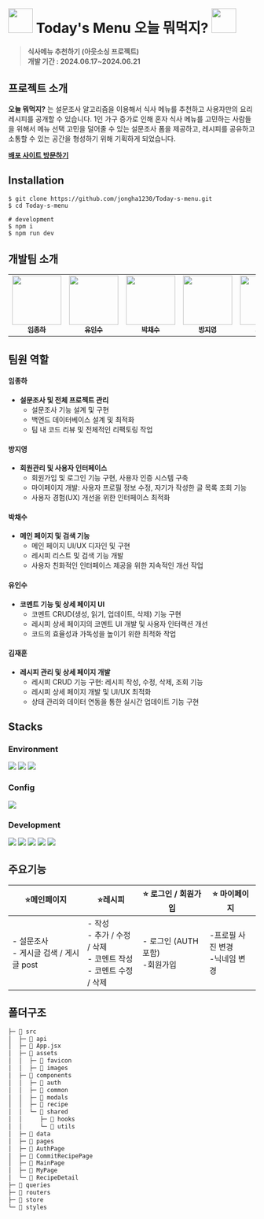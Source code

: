 # <img src="https://github.com/jongha1230/Today-s-menu/assets/127167163/429c2419-29b4-410b-9858-160dae31b837" width='50'/> Today's Menu 오늘 뭐먹지? <img src="https://github.com/jongha1230/Today-s-menu/assets/127167163/429c2419-29b4-410b-9858-160dae31b837" width='50'/>

> **식사메뉴 추천하기 (아웃소싱 프로젝트)** <br/> **개발 기간 : 2024.06.17~2024.06.21**

## 프로젝트 소개

**오늘 뭐먹지?** 는 설문조사 알고리즘을 이용해서 식사 메뉴를 추천하고 사용자만의 요리 레시피를 공개할 수 있습니다.
1인 가구 증가로 인해 혼자 식사 메뉴를 고민하는 사람들을 위해서 메뉴 선택 고민을 덜어줄 수 있는 설문조사 폼을 제공하고, 레시피를 공유하고 소통할 수 있는 공간을 형성하기 위해 기획하게 되었습니다.

**[배포 사이트 방문하기](https://today-s-menu-qj83aflec-jonghas-projects-7ba6a7f1.vercel.app/)**

## Installation

```
$ git clone https://github.com/jongha1230/Today-s-menu.git
$ cd Today-s-menu

# development
$ npm i
$ npm run dev
```

## 개발팀 소개

<table>
  <tbody>
    <tr>
      <td align="center"><a href="https://github.com/jongha1230"><img src="https://avatars.githubusercontent.com/u/122885302?v=4" width="100px;" alt=""/><br /><sub><b> 임종하 </b></sub></a><br /></td>
      <td align="center"><a href="https://github.com/YISYISYISYIS"><img src="https://avatars.githubusercontent.com/u/155742658?v=4" width="100px;" alt=""/><br /><sub><b> 유인수 </b></sub></a><br /></td>
      <td align="center"><a href="https://github.com/Chasyuss"><img src="https://avatars.githubusercontent.com/u/127167163?v=4" width="100px;" alt=""/><br /><sub><b> 박채수 </b></sub></a><br /></td>
      <td align="center"><a href="https://github.com/ZiiYOU"><img src="https://avatars.githubusercontent.com/u/112477905?v=4" width="100px;" alt=""/><br /><sub><b> 방지영 </b></sub></a><br /></td>
        <td align="center"><a href="https://github.com/hoondolla"><img src="https://avatars.githubusercontent.com/u/162412793?v=4" width="100px;" alt=""/><br /><sub><b> 김재훈 </b></sub></a><br /></td>     
    </tr>
  </tbody>
</table>

## 팀원 역할

#### **임종하**

- **설문조사 및 전체 프로젝트 관리**
  - 설문조사 기능 설계 및 구현
  - 백엔드 데이터베이스 설계 및 최적화
  - 팀 내 코드 리뷰 및 전체적인 리팩토링 작업

#### **방지영**

- **회원관리 및 사용자 인터페이스**
  - 회원가입 및 로그인 기능 구현, 사용자 인증 시스템 구축
  - 마이페이지 개발: 사용자 프로필 정보 수정, 자기가 작성한 글 목록 조회 기능
  - 사용자 경험(UX) 개선을 위한 인터페이스 최적화

#### **박채수**

- **메인 페이지 및 검색 기능**
  - 메인 페이지 UI/UX 디자인 및 구현
  - 레시피 리스트 및 검색 기능 개발
  - 사용자 친화적인 인터페이스 제공을 위한 지속적인 개선 작업

#### **유인수**

- **코멘트 기능 및 상세 페이지 UI**
  - 코멘트 CRUD(생성, 읽기, 업데이트, 삭제) 기능 구현
  - 레시피 상세 페이지의 코멘트 UI 개발 및 사용자 인터랙션 개선
  - 코드의 효율성과 가독성을 높이기 위한 최적화 작업

#### **김재훈**

- **레시피 관리 및 상세 페이지 개발**
  - 레시피 CRUD 기능 구현: 레시피 작성, 수정, 삭제, 조회 기능
  - 레시피 상세 페이지 개발 및 UI/UX 최적화
  - 상태 관리와 데이터 연동을 통한 실시간 업데이트 기능 구현

## Stacks

### Environment

<img src="https://img.shields.io/badge/git-F05033.svg?style=for-the-badge&logo=git&logoColor=white" /> <img src="https://img.shields.io/badge/github-181717.svg?style=for-the-badge&logo=github&logoColor=white" /> <img src="https://img.shields.io/badge/visual studio code-007ACC?style=for-the-badge&logo=visualstudiocode&logoColor=white">

### Config

<img src="https://img.shields.io/badge/npm-CB3837?style=for-the-badge&logo=npm&logoColor=white">

### Development

<img src="https://img.shields.io/badge/react-20232a.svg?style=for-the-badge&logo=react&logoColor=61DAFB" /> <img src="https://img.shields.io/badge/JavaScript-F7DF1E.svg?style=for-the-badge&logo=javascript&logoColor=FFFFFF" /> <img src="https://img.shields.io/badge/tailwindcss-06B6D4?style=for-the-badge&logo=tailwindcss&logoColor=white" />
<img src="https://img.shields.io/badge/react router-CA4245?style=for-the-badge&logo=reactrouter&logoColor=white" /> <img src="https://img.shields.io/badge/vite-646CFF?style=for-the-badge&logo=vite&logoColor=white" />

## 주요기능

| ⭐️메인페이지                                | ⭐️레시피                                                                        | ⭐️ 로그인 / 회원가입                | ⭐️ 마이페이지                       |
| -------------------------------------------- | -------------------------------------------------------------------------------- | ------------------------------------ | ------------------------------------ |
| - 설문조사 <br/> - 게시글 검색 / 게시글 post | - 작성 <br/> - 추가 / 수정 / 삭제 <br/> - 코멘트 작성 <br/> - 코멘트 수정 / 삭제 | - 로그인 (AUTH 포함) <br/> -회원가입 | -프로필 사진 변경 <br/> -닉네임 변경 |

## 폴더구조

```bash
├─ 📁 src
│  ├─ 📁 api
│  ├─ 📄 App.jsx
│  ├─ 📁 assets
│  │  ├─ 📁 favicon
│  │  ├─ 📁 images
│  ├─ 📁 components
│  │  ├─ 📁 auth
│  │  ├─ 📁 common
│  │  ├─ 📁 modals
│  │  ├─ 📁 recipe
│  │  └─ 📁 shared
│  │     ├─ 📁 hooks
│  │     └─ 📁 utils
│  ├─ 📁 data
│  ├─ 📁 pages
│  ├─ 📁 AuthPage
│  ├─ 📁 CommitRecipePage
│  ├─ 📁 MainPage
│  ├─ 📁 MyPage
│  └─ 📁 RecipeDetail
├─ 📁 queries
├─ 📁 routers
├─ 📁 store
└─ 📁 styles


```
